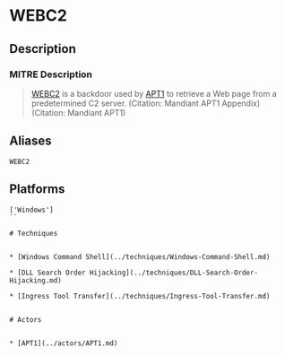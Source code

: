 
# WEBC2

## Description

### MITRE Description

> [WEBC2](https://attack.mitre.org/software/S0109) is a backdoor used by [APT1](https://attack.mitre.org/groups/G0006) to retrieve a Web page from a predetermined C2 server. (Citation: Mandiant APT1 Appendix)(Citation: Mandiant APT1)

## Aliases

```
WEBC2
```

## Platforms

```
['Windows']
``

# Techniques


* [Windows Command Shell](../techniques/Windows-Command-Shell.md)

* [DLL Search Order Hijacking](../techniques/DLL-Search-Order-Hijacking.md)
    
* [Ingress Tool Transfer](../techniques/Ingress-Tool-Transfer.md)
    

# Actors


* [APT1](../actors/APT1.md)

